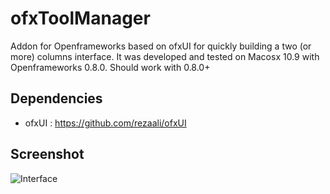 ofxToolManager
==============
Addon for Openframeworks based on ofxUI for quickly building a two (or more) columns interface. It was developed and tested on Macosx 10.9 with Openframeworks 0.8.0. Should work with 0.8.0+

## Dependencies
* ofxUI : https://github.com/rezaali/ofxUI 

## Screenshot
![Interface](http://v3ga.github.io/Images/ofxToolManager/ofxToolManager_example_simple.png)
